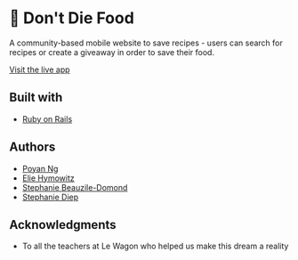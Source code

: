 # 🥑 Don't Die Food

A community-based mobile website to save recipes - users can search for recipes or create a giveaway in order to save their food.
  
[Visit the live app](http://www.dontdiefood.com/)

## Built with
 * [Ruby on Rails](https://rubyonrails.org/)

## Authors
 * [Poyan Ng](https://github.com/popopong)
 * [Elie Hymowitz](https://github.com/ehymowitz)
 * [Stephanie Beauzile-Domond](https://github.com/stephaniebd)
 * [Stephanie Diep](https://github.com/sthyma)

## Acknowledgments
  * To all the teachers at Le Wagon who helped us make this dream a reality

